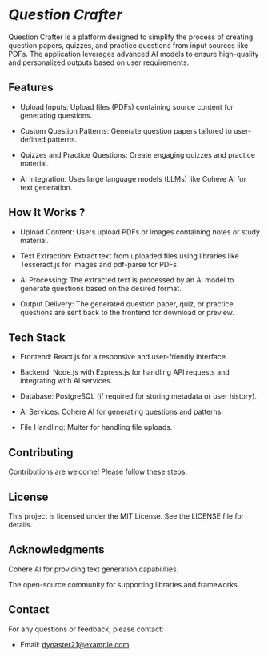 # *Question Crafter*

Question Crafter is a platform designed to simplify the process of creating question papers, quizzes, and practice questions from input sources like PDFs. The application leverages advanced AI models to ensure high-quality and personalized outputs based on user requirements.

## Features

- Upload Inputs: Upload files (PDFs) containing source content for generating questions.

- Custom Question Patterns: Generate question papers tailored to user-defined patterns.

- Quizzes and Practice Questions: Create engaging quizzes and practice material.

- AI Integration: Uses large language models (LLMs) like Cohere AI for text generation.

## How It Works ?

- Upload Content: Users upload PDFs or images containing notes or study material.

- Text Extraction: Extract text from uploaded files using libraries like Tesseract.js for images and pdf-parse for PDFs.

- AI Processing: The extracted text is processed by an AI model to generate questions based on the desired format.

- Output Delivery: The generated question paper, quiz, or practice questions are sent back to the frontend for download or preview.

## Tech Stack

- Frontend: React.js for a responsive and user-friendly interface.

- Backend: Node.js with Express.js for handling API requests and integrating with AI services.

- Database: PostgreSQL (if required for storing metadata or user history).

- AI Services: Cohere AI for generating questions and patterns.

- File Handling: Multer for handling file uploads.

## Contributing

Contributions are welcome! Please follow these steps:


## License

This project is licensed under the MIT License. See the LICENSE file for details.

## Acknowledgments

Cohere AI for providing text generation capabilities.

The open-source community for supporting libraries and frameworks.

## Contact

For any questions or feedback, please contact:

- Email: dynaster21@example.com
